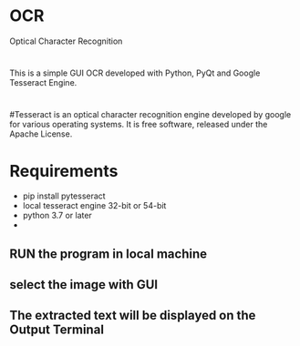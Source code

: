 # OCR 
Optical Character Recognition 
#
This is a simple GUI OCR developed with Python, PyQt and Google Tesseract Engine. 
#
#Tesseract is an optical character recognition engine developed by google for various operating systems. It is free software, released under the Apache License.

# Requirements
- pip install pytesseract
- local tesseract engine 32-bit or 54-bit
- python 3.7 or later
- 


## RUN the program in local machine
## select the image with GUI
## The extracted text will be displayed on the Output Terminal
